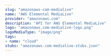```yaml
---
slug: "amazonaws-com-medialive"
name: "AWS Elemental MediaLive"
provider: "amazonaws.com"
description: "API for AWS Elemental MediaLive"
logo: "amazonaws.com-medialive-logo.png"
logoMediaType: "image/png"
tags:
- name: "cloud"
stubs: "amazonaws.com-medialive-stubs.json"
---
```

